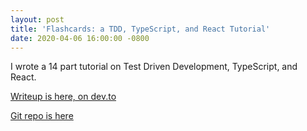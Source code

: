 ```yaml
---
layout: post
title: 'Flashcards: a TDD, TypeScript, and React Tutorial'
date: 2020-04-06 16:00:00 -0800
---
```


I wrote a 14 part tutorial on Test Driven Development, TypeScript, and React.

[Writeup is here, on dev.to](https://dev.to/jacobwicks/introduction-setup-and-overview-3m1n)

[Git repo is here](https://github.com/jacobwicks/flashcard)

